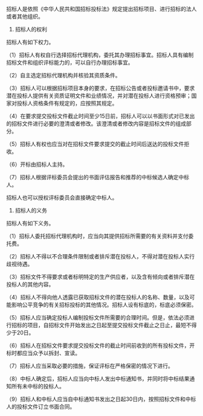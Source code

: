 
招标人是依照《中华人民共和国招标投标法》规定提出招标项目、进行招标的法人或者其他组织。

1. 招标人的权利

招标人有如下权力。

（1）招标人有权自行选择招标代理机构，委托其办理招标事宜。招标人具有编制招标文件和组织评标能力的，可以自行办理招标事宜。

（2）自主选定招标代理机构并核验其资质条件。

（3）招标人可以根据招标项目本身的要求，在招标公告或者投标邀请书中，要求潜在投标人提供有关资质证明文件和业绩情况，并对潜在投标人进行资格预审；国家对投标人资格条件有规定的，应按照其规定。

（4）在要求提交投标文件截止时间至少15日前，招标人可以以书面形式对已发出的招标文件进行必要的澄清或者修改。该澄清或者修改内容是招标文件的组成部分。

（5）招标人有权也应当对在招标文件要求提交的截止时间后送达的投标文件拒收。

（6）开标由招标人主持。

（7）招标人根据评标委员会提出的书面评估报告和推荐的中标候选人确定中标人。

招标人也可以授权评标委员会直接确定中标人。

1. 招标人的义务

招标人有如下义务。

（1）招标人委托招标代理机构时，应当向其提供招标所需要的有关资料并支付委托费。

（2）招标人不得以不合理条件限制或者排斥潜在投标人，不得对潜在投标人实行歧视待遇。

（3）招标文件不得要求或者标明特定的生产供应者，以及含有倾向或者排斥潜在投标人的其他内容。

（4）招标人不得向他人透露已获取招标文件的潜在投标人的名称、数量，以及可能影响公平竞争的有关招标投标的其他情况。招标人设有标底的，标底必须保密。

（5）招标人应当确定投标人编制投标文件所需要的合理时间。但是，依法必须进行招标的项目，自招标文件开始发出之日起至提交投标文件截止之日止，最短不得少于20日。

（6）招标人在招标文件要求提交投标文件的截止时间前收到的所有投标文件，开标时都应当众予以拆封、宣读。

（7）招标人应当采取必要的措施，保证评标在严格保密的情况下进行。

（8）中标人确定后，招标人应当向中标人发出中标通知书，并同时将中标结果通知所有未中标的投标人。

（9）招标人和中标人应当自中标通知书发出之日起30日内，按照招标文件和中标人的投标文件订立书面合同。
